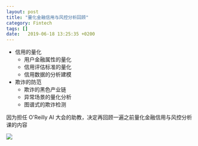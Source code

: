 ```yaml
---
layout: post
title: "量化金融信⽤与⻛控分析回顾"
category: Fintech
tags: []
date:   2019-06-18 13:25:35 +0200
---
```


- 信用的量化
  - ⽤户⾦融属性的量化
  - 信⽤评估标准的量化
  - 信⽤数据的分析建模
- 欺诈的防范
  - 欺诈的黑色产业链
  - 异常场景的量化分析
  - 图谱式的欺诈检测



因为担任 O'Reilly AI 大会的助教，决定再回顾一遍之前量化金融信⽤与⻛控分析课的内容

![](https://strongman1995.github.io/assets/images/2019-06-18-fintech/fintech-framework.png)